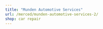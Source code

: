 ```yaml
---
title: "Munden Automotive Services"
url: /merced/munden-automotive-services-2/
shop: car repair
---
```

